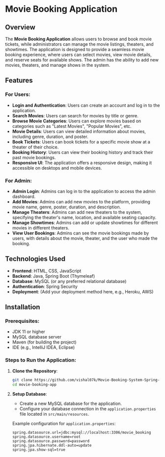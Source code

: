 # Movie Booking Application

## Overview

The **Movie Booking Application** allows users to browse and book movie tickets, while administrators can manage the movie listings, theaters, and showtimes. The application is designed to provide a seamless movie booking experience, where users can select movies, view movie details, and reserve seats for available shows. The admin has the ability to add new movies, theaters, and manage shows in the system.

## Features

### For Users:
- **Login and Authentication**: Users can create an account and log in to the application.
- **Search Movies**: Users can search for movies by title or genre.
- **Browse Movie Categories**: Users can explore movies based on categories such as "Latest Movies", "Popular Movies", etc.
- **Movie Details**: Users can view detailed information about movies, including genre, duration, and poster.
- **Book Tickets**: Users can book tickets for a specific movie show at a theater of their choice.
- **Booking History**: Users can view their booking history and track their past movie bookings.
- **Responsive UI**: The application offers a responsive design, making it accessible on desktops and mobile devices.

### For Admin:
- **Admin Login**: Admins can log in to the application to access the admin dashboard.
- **Add Movies**: Admins can add new movies to the platform, providing movie name, genre, poster, duration, and description.
- **Manage Theaters**: Admins can add new theaters to the system, specifying the theater's name, location, and available seating capacity.
- **Manage Showtimes**: Admins can add or update showtimes for different movies in different theaters.
- **View User Bookings**: Admins can see the movie bookings made by users, with details about the movie, theater, and the user who made the booking.

## Technologies Used

- **Frontend**: HTML, CSS, JavaScript
- **Backend**: Java, Spring Boot (Thymeleaf)
- **Database**: MySQL (or any preferred relational database)
- **Authentication**: Spring Security
- **Deployment**: (Add your deployment method here, e.g., Heroku, AWS)

## Installation

### Prerequisites:
- JDK 11 or higher
- MySQL database server
- Maven (for building the project)
- IDE (e.g., IntelliJ IDEA, Eclipse)

### Steps to Run the Application:

1. **Clone the Repository**:
    ```bash
    git clone https://github.com/vishal07k/Movie-Booking-System-Spring-Boot-.git
    cd movie-booking-app
    ```

2. **Setup Database**:
   - Create a new MySQL database for the application.
   - Configure your database connection in the `application.properties` file located in `src/main/resources`.

   Example configuration for `application.properties`:
   ```properties
   spring.datasource.url=jdbc:mysql://localhost:3306/movie_booking
   spring.datasource.username=root
   spring.datasource.password=password
   spring.jpa.hibernate.ddl-auto=update
   spring.jpa.show-sql=true


